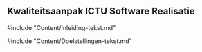 ## Kwaliteitsaanpak ICTU Software Realisatie

#include "Content/Inleiding-tekst.md"

#include "Content/Doelstellingen-tekst.md"

